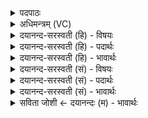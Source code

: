 <details><summary>पदपाठः</summary>

अ॒ग्निः। पृ॒थुः। धर्म॑णः। पतिः॑। जु॒षा॒णः। अ॒ग्निः। पृ॒थुः। धर्म॑णः। पतिः॑। आज्य॑स्य। वे॒तु॒। स्वाहा॑। स्वाहा॑कृता॒ इति॒ स्वाहा॑ऽकृताः। सूर्य॑स्य। र॒श्मिभि॒रिति॑ र॒श्मिऽभिः॑। य॒त॒ध्व॒म्। स॒जा॒ताना॒मिति॑ सऽजा॒ताना॑म्। म॒ध्य॒मेष्ठ्या॑य। म॒ध्यमेस्थ्या॒येति॑ मध्य॒मेऽस्थ्या॑य। २९।
</details>

<details><summary>अधिमन्त्रम् (VC)</summary>

- अग्निर्देवता
- शुनःशेप ऋषिः
- भुरिग् ब्राह्मी त्रिष्टुप्
- निषादः
</details>

<details><summary>दयानन्द-सरस्वती (हि) - विषयः</summary>

फिर राजा और प्रजा के जन किस के समान क्या करें, यह विषय अगले मन्त्र में कहा है ॥
</details>

<details><summary>दयानन्द-सरस्वती (हि) - पदार्थः</summary>

पदार्थान्वयभाषाः -  हे राजन् वा राजपत्नि ! जैसे (पृथुः) महापुरुषार्थयुक्त धर्म का (पतिः) रक्षक (जुषाणः) सेवक (अग्निः) बिजुली के समान व्यापक (सजातानाम्) उत्पन्न पदार्थों के रक्षक के साथ वर्त्तमान पदार्थों के (मध्यमेष्ठ्याय) मध्य में स्थित होके (स्वाहा) सत्य क्रिया से (आज्यस्य) घृत आदि होम के पदार्थों को प्राप्त करता हुआ (सूर्य्यस्य) सूर्य्य की (रश्मिभिः) किरणों के साथ होम किये पदार्थों को फैला के सुख देता है, वैसे (धर्मणः) न्याय के (पतिः) रक्षक (पृथुः) बड़े (जुषाणः) सेवा करनेवाला (अग्निः) तेजस्वी आप राज्य को (वेतु) प्राप्त हूजिये। वैसे ही हे (स्वाहाकृताः) सत्य काम करनेवाले सभासद् पुरुषों वा स्त्री लोगो ! तुम भी (यतध्वम्) प्रयत्न किया करो ॥२९॥
</details>

<details><summary>दयानन्द-सरस्वती (हि) - भावार्थः</summary>

भावार्थभाषाः -  इस मन्त्र में वाचकलुप्तोपमालङ्कार है। हे राज और प्रजा के पुरुषो तथा राणी वा राणी के सभासदो ! तुम लोग सूर्य्य और प्रसिद्ध विद्युत् अग्नि के समान वर्त्त, पक्षपात छोड़, एक जन्म में मध्यस्थ हो के न्याय करो। वैसे यह अग्नि सूर्य्य के प्रकाश में और वायु में सुगन्धियुक्त द्रव्यों को प्राप्त करा, वायु जल और ओषधियों की शुद्धि द्वारा सब प्राणियों को सुख देता है, वैसे ही न्याययुक्त कर्मों के साथ आचरण करनेवाले होके सब प्रजाओं को सुखयुक्त करो ॥२९॥
</details>

<details><summary>दयानन्द-सरस्वती (सं) - विषयः</summary>

पुना राजप्रजाजनाः किंवत् किंकुर्युरित्याह ॥
</details>

<details><summary>दयानन्द-सरस्वती (सं) - पदार्थः</summary>

पदार्थान्वयभाषाः -  हे राजन् राज्ञि वा ! यथा पृथुर्धर्मणस्पतिर्जुषाणोऽग्निः सजातानां मध्यमेष्ठ्याय स्वाहाऽऽज्यस्य वेति। सूर्यस्य रश्मिभिः सह हविः प्रसार्य्य सुखयति, तथा धर्मणस्पतिः पृथुर्जुषाणोऽग्निर्भवान् राष्ट्रं वेतु, तथा च हे स्वाहाकृताः सभासत्स्त्रियो यूयमपि प्रयतध्वम् ॥२९॥
</details>

<details><summary>दयानन्द-सरस्वती (सं) - भावार्थः</summary>

भावार्थभाषाः -  अत्र वाचकलुप्तोपमालङ्कारः। हे राजप्रजाजनाः ! यूयं यथा सूर्यप्रसिद्धविद्युदग्निवद् वर्त्तित्वा पक्षपातं विहाय समानजन्मसु मध्यस्थाः सन्तो न्यायं कुरुत। यथाऽयमग्निः सवितृप्रकाशे वायौ च सुगन्धं द्रव्यं प्राप्य वायुजलौषधिशुद्धिद्वारा सर्वान् प्राणिनः सुखयति तथा न्याययुक्तैः कर्मभिः सहचरिता भूत्वा सर्वाः प्रजाः सुखयत ॥२९॥
</details>

<details><summary>सविता जोशी ← दयानन्दः (म) - भावार्थः</summary>

भावार्थभाषाः -  या मंत्रात वाचकलुप्तोपमालंकार आहे. हे राजा व प्रजाजन तसेच राणी व स्त्री सभासदांनो ! सूर्य व विद्युतप्रमाणे भेदभाव न करता माणसांचा समाय न्याय करा. ज्याप्रमाणे हा यज्ञाग्नी सूर्यप्रकाशात वायूपासून सुगंधित द्रव्य प्राप्त करतो, वायू, जल आणि वृक्षवनस्पतींना शुद्ध करून सर्व प्राण्यांना सुख देतो त्याप्रमाणे न्याययुक्त कर्माचे आचरण करून सर्व प्रजेला सुखी करा.
</details>